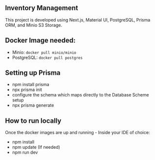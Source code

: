 ## Inventory Management
This project is developed using Next.js, Material UI, PostgreSQL, Prisma ORM, and Minio S3 Storage.

## Docker Image needed:
- Minio:       `docker pull minio/minio`
- PostgreSQL:  `docker pull postgres`

## Setting up Prisma
- npm install prisma
- npx prisma init
- configure the schema which maps directly to the Database Scheme setup
- npx prisma generate

## How to run locally
Once the docker images are up and running - Inside your IDE of choice:
- npm install
- npm update (If needed)
- npm run dev